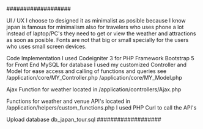 ###################


UI / UX 
I choose to designed it as minimalist as posible because I know japan is famous for minimalism also for travelers who uses phone a lot instead of laptop/PC's they need to get or view the weather and attractions as soon as posible.
Fonts are not that big or small specially for the users who uses small screen devices.

Code Implementation
I used Codeigniter 3 for PHP Framework
Bootstrap 5 for Front End
MySQL for database
I used my customized Controller and Model for ease access and calling of functions and queries
see 
/application/core/MY_Controller.php
/application/core/MY_Model.php

Ajax Function for weather located in 
/application/controllers/Ajax.php

Functions for weather and venue API's located in
/application/helpers/custom_functions.php
I used PHP Curl to call the API's

Upload database
db_japan_tour.sql
###################
